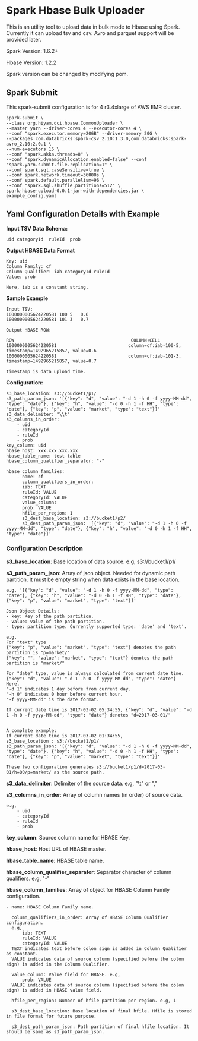 
# Spark Hbase Bulk Uploader

This is an utility tool to upload data in bulk mode to Hbase using Spark. Currently it can upload tsv and csv. Avro and parquet support will be provided later. 
	
Spark Version: 1.6.2+

Hbase Version: 1.2.2

Spark version can be changed by modifying pom.

## Spark Submit
This spark-submit configuration is for 4 r3.4xlarge of AWS EMR cluster.

	spark-submit \
	--class org.hiyam.dci.hbase.CommonUploader \
	--master yarn --driver-cores 4 --executor-cores 4 \
	--conf "spark.executor.memory=20GB" --driver-memory 20G \
	--packages com.databricks:spark-csv_2.10:1.3.0,com.databricks:spark-avro_2.10:2.0.1 \
	--num-executors 15 \
	--conf "spark.akka.threads=8" \
	--conf "spark.dynamicAllocation.enabled=false" --conf "spark.yarn.submit.file.replication=1" \
	--conf spark.sql.caseSensitive=true \
	--conf spark.network.timeout=36000s \
	--conf spark.default.parallelism=96 \
	--conf "spark.sql.shuffle.partitions=512" \
	spark-hbase-upload-0.0.1-jar-with-dependencies.jar \
	example_config.yaml

## Yaml Configuration Details with Example

**Input TSV Data Schema:**

	uid	categoryId	ruleId	prob

**Output HBASE Data Format**

	Key: uid
	Column Family: cf
	Column Qualifier: iab-categoryId-ruleId
	Value: prob
	
	Here, iab is a constant string.
	
**Sample Example**
	
	Input TSV:
	1000000005624220581	100	5	0.6
	1000000005624220581	101	3	0.7
	
	Output HBASE ROW:
	
	ROW                                            COLUMN+CELL                                                             
 	1000000005624220581                           column=cf:iab-100-5, timestamp=1492965215857, value=0.6
	1000000005624220581                           column=cf:iab-101-3, timestamp=1492965215857, value=0.7 

	timestamp is data upload time.

**Configuration:**

	s3_base_location: s3://bucket1/p1/
	s3_path_param_json: '[{"key": "d", "value": "-d 1 -h 0 -f yyyy-MM-dd", "type": "date"}, {"key": "h", "value": "-d 0 -h 1 -f HH", "type": "date"}, {"key": "p", "value": "market", "type": "text"}]'
	s3_data_delimiter: "\\t"
	s3_columns_in_order: 
	    - uid
	    - categoryId
	    - ruleId
	    - prob
	key_column: uid
	hbase_host: xxx.xxx.xxx.xxx 
	hbase_table_name: test-table
	hbase_column_qualifier_separator: "-"

	hbase_column_families:
	    - name: cf 
	      column_qualifiers_in_order:
		  iab: TEXT
		  ruleId: VALUE
		  categoryId: VALUE
	      value_column: 
		  prob: VALUE
	      hfile_per_region: 1
	      s3_dest_base_location: s3://bucket1/p2/
	      s3_dest_path_param_json: '[{"key": "d", "value": "-d 1 -h 0 -f yyyy-MM-dd", "type": "date"}, {"key": "h", "value": "-d 0 -h 1 -f HH", "type": "date"}]'


### Configuration Description

**s3_base_location**: Base location of data source. e.g, s3://bucket1/p1/

**s3_path_param_json**: Array of json object. Needed for dynamic path partition. It must be empty string when data exists in the base location. 

	e.g, '[{"key": "d", "value": "-d 1 -h 0 -f yyyy-MM-dd", "type": "date"}, {"key": "h", "value": "-d 0 -h 1 -f HH", "type": "date"}, {"key": "p", "value": "market", "type": "text"}]'

	Json Object Details:
	- key: Key of the path partition.
	- value: value of the path partition.
	- type: partition type. Currently supported type: 'date' and 'text'.

	e.g, 
	For "text" type
	{"key": "p", "value": "market", "type": "text"} denotes the path partition is "p=market/"
	{"key": "", "value": "market", "type": "text"} denotes the path partition is "market/"

	For "date" type, value is always calculated from current date time. 
	{"key": "d", "value": "-d 1 -h 0 -f yyyy-MM-dd", "type": "date"}
	Here, 	
	"-d 1" indicates 1 day before from current day.
	"-h 0" indicates 0 hour before current hour.
	"-f yyyy-MM-dd" is the date format. 

	If current date time is 2017-03-02 05:34:55, {"key": "d", "value": "-d 1 -h 0 -f yyyy-MM-dd", "type": "date"} denotes "d=2017-03-01/"


	A complete example: 
	If current date time is 2017-03-02 01:34:55,
	s3_base_location : s3://bucket1/p1/
	s3_path_param_json: '[{"key": "d", "value": "-d 1 -h 0 -f yyyy-MM-dd", "type": "date"}, {"key": "h", "value": "-d 0 -h 1 -f HH", "type": "date"}, {"key": "p", "value": "market", "type": "text"}]'
	
	These two configuration generates s3://bucket1/p1/d=2017-03-01/h=00/p=market/ as the source path.

**s3_data_delimiter**: Delimiter of the source data. e.g, "\\t" or ","

**s3_columns_in_order**: Array of column names (in order) of source data.
	
	e.g,
	    - uid
	    - categoryId
	    - ruleId
	    - prob

**key_column**: Source column name for HBASE Key. 

**hbase_host**: Host URL of HBASE master. 

**hbase_table_name**: HBASE table name.

**hbase_column_qualifier_separator**: Separator character of column qualifiers. e.g, "-"

**hbase_column_families**: Array of object for HBASE Column Family configuration.
    
    - name: HBASE Column Family name.
      
      column_qualifiers_in_order: Array of HBASE Column Qualifier configuration. 
      e.g, 
          iab: TEXT
          ruleId: VALUE
          categoryId: VALUE
      TEXT indicates text before colon sign is added in Column Qualifier as constant. 
      VALUE indicates data of source column (specified before the colon sign) is added in the Column Qualifier.
      
      value_column: Value field for HBASE. e.g,
          prob: VALUE
      VALUE indicates data of source column (specified before the colon sign) is added in HBASE value field.     
      
      hfile_per_region: Number of hfile partition per region. e.g, 1
      
      s3_dest_base_location: Base location of final hfile. Hfile is stored in file format for future purpose. 
      
      s3_dest_path_param_json: Path partition of final hfile location. It should be same as s3_path_param_json.
	
